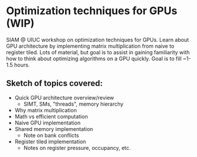 # Optimization techniques for GPUs (WIP)
SIAM @ UIUC workshop on optimization techniques for GPUs. Learn about GPU
architecture by implementing matrix multiplication from naive to register tiled.
Lots of material, but goal is to assist in gaining familiarity with how to think
about optimizing algorithms on a GPU quickly. Goal is to fill ~1-1.5 hours.

## Sketch of topics covered:
- Quick GPU architecture overview/review 
    - SIMT, SMs, "threads", memory hierarchy 
- Why matrix multiplication
- Math vs efficient computation
- Naive GPU implementation
- Shared memory implementation
    - Note on bank conflicts
- Register tiled implementation
    - Notes on register pressure, occupancy, etc.
